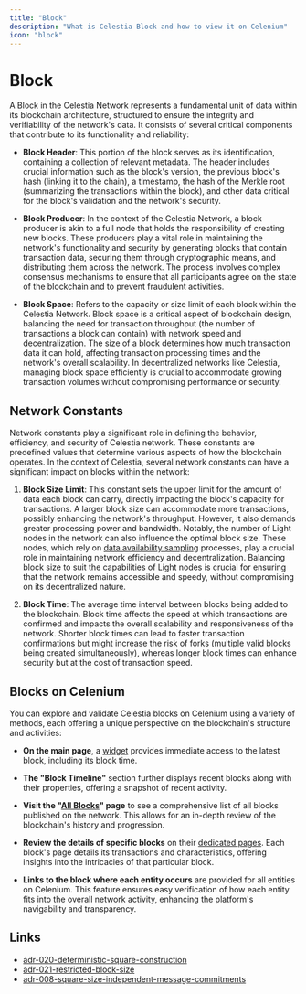 ```yaml
---
title: "Block"
description: "What is Celestia Block and how to view it on Celenium"
icon: "block"
---
```


# Block

A Block in the Celestia Network represents a fundamental unit of data within its blockchain architecture, structured to ensure the integrity and verifiability of the network's data. It consists of several critical components that contribute to its functionality and reliability:

- **Block Header**: This portion of the block serves as its identification, containing a collection of relevant metadata. The header includes crucial information such as the block's version, the previous block's hash (linking it to the chain), a timestamp, the hash of the Merkle root (summarizing the transactions within the block), and other data critical for the block's validation and the network's security.

- **Block Producer**: In the context of the Celestia Network, a block producer is akin to a full node that holds the responsibility of creating new blocks. These producers play a vital role in maintaining the network's functionality and security by generating blocks that contain transaction data, securing them through cryptographic means, and distributing them across the network. The process involves complex consensus mechanisms to ensure that all participants agree on the state of the blockchain and to prevent fraudulent activities.

- **Block Space**: Refers to the capacity or size limit of each block within the Celestia Network. Block space is a critical aspect of blockchain design, balancing the need for transaction throughput (the number of transactions a block can contain) with network speed and decentralization. The size of a block determines how much transaction data it can hold, affecting transaction processing times and the network's overall scalability. In decentralized networks like Celestia, managing block space efficiently is crucial to accommodate growing transaction volumes without compromising performance or security.

## Network Constants

Network constants play a significant role in defining the behavior, efficiency, and security of Celestia network. These constants are predefined values that determine various aspects of how the blockchain operates. In the context of Celestia, several network constants can have a significant impact on blocks within the network:

1. **Block Size Limit**: This constant sets the upper limit for the amount of data each block can carry, directly impacting the block's capacity for transactions. A larger block size can accommodate more transactions, possibly enhancing the network's throughput. However, it also demands greater processing power and bandwidth. Notably, the number of Light nodes in the network can also influence the optimal block size. These nodes, which rely on [data availability sampling](https://celestia.org/what-is-celestia/#what-is-data-availability-sampling) processes, play a crucial role in maintaining network efficiency and decentralization. Balancing block size to suit the capabilities of Light nodes is crucial for ensuring that the network remains accessible and speedy, without compromising on its decentralized nature.

2. **Block Time**: The average time interval between blocks being added to the blockchain. Block time affects the speed at which transactions are confirmed and impacts the overall scalability and responsiveness of the network. Shorter block times can lead to faster transaction confirmations but might increase the risk of forks (multiple valid blocks being created simultaneously), whereas longer block times can enhance security but at the cost of transaction speed.

## Blocks on Celenium

You can explore and validate Celestia blocks on Celenium using a variety of methods, each offering a unique perspective on the blockchain's structure and activities:

- **On the main page**, a [widget](https://celenium.io) provides immediate access to the latest block, including its block time.

- **The "Block Timeline"** section further displays recent blocks along with their properties, offering a snapshot of recent activity.

- **Visit the "[All Blocks](https://celenium.io/blocks)" page** to see a comprehensive list of all blocks published on the network. This allows for an in-depth review of the blockchain's history and progression.

- **Review the details of specific blocks** on their [dedicated pages](https://celenium.io/block/891736). Each block's page details its transactions and characteristics, offering insights into the intricacies of that particular block.

- **Links to the block where each entity occurs** are provided for all entities on Celenium. This feature ensures easy verification of how each entity fits into the overall network activity, enhancing the platform's navigability and transparency.

## Links

- [adr-020-deterministic-square-construction](https://github.com/celestiaorg/celestia-app/blob/main/docs/architecture/adr-020-deterministic-square-construction.md)
- [adr-021-restricted-block-size](https://github.com/celestiaorg/celestia-app/blob/main/docs/architecture/adr-021-restricted-block-size.md)
- [adr-008-square-size-independent-message-commitments](https://github.com/celestiaorg/celestia-app/blob/main/docs/architecture/adr-008-square-size-independent-message-commitments.md)
